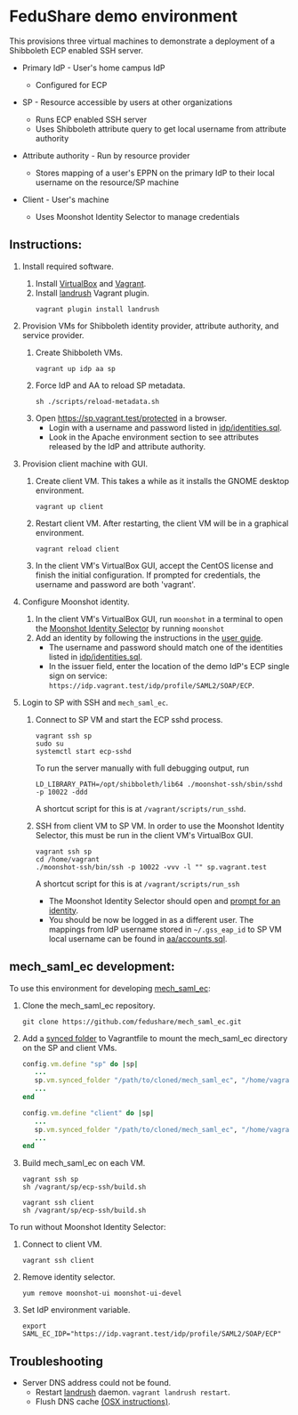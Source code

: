 # FeduShare demo environment

This provisions three virtual machines to demonstrate a deployment of a Shibboleth ECP enabled SSH server.

* Primary IdP - User's home campus IdP
   * Configured for ECP

* SP - Resource accessible by users at other organizations
   * Runs ECP enabled SSH server
   * Uses Shibboleth attribute query to get local username from attribute authority

* Attribute authority - Run by resource provider
   * Stores mapping of a user's EPPN on the primary IdP to their local username on the resource/SP machine

* Client - User's machine
   * Uses Moonshot Identity Selector to manage credentials

## Instructions:

1. Install required software.
   1. Install [VirtualBox](https://www.virtualbox.org/) and [Vagrant](https://www.vagrantup.com/).
   2. Install [landrush](https://github.com/phinze/landrush) Vagrant plugin.
      ```
      vagrant plugin install landrush
      ```

2. Provision VMs for Shibboleth identity provider, attribute authority, and service provider.
   1. Create Shibboleth VMs.
      ```
      vagrant up idp aa sp
      ```
   2. Force IdP and AA to reload SP metadata.
      ```
      sh ./scripts/reload-metadata.sh
      ```
   3. Open https://sp.vagrant.test/protected in a browser.
      * Login with a username and password listed in [idp/identities.sql](/idp/identities.sql).
      * Look in the Apache environment section to see attributes released by the IdP and attribute authority.

3. Provision client machine with GUI.
   1. Create client VM. This takes a while as it installs the GNOME desktop environment.
      ```
      vagrant up client
      ```
   2. Restart client VM. After restarting, the client VM will be in a graphical environment.
      ```
      vagrant reload client
      ```
   3. In the client VM's VirtualBox GUI, accept the CentOS license and finish the initial configuration.
      If prompted for credentials, the username and password are both 'vagrant'.

4. Configure Moonshot identity.
   1. In the client VM's VirtualBox GUI, run `moonshot` in a terminal to open the
      [Moonshot Identity Selector](https://wiki.moonshot.ja.net/display/Moonshot/User+Guide) by running `moonshot`
   2. Add an identity by following the instructions in the
      [user guide](https://wiki.moonshot.ja.net/display/Moonshot/User+Guide).
      * The username and password should match one of the identities listed in
        [idp/identities.sql](/idp/identities.sql).
      * In the issuer field, enter the location of the demo IdP's ECP single sign on service:
        `https://idp.vagrant.test/idp/profile/SAML2/SOAP/ECP`.

5. Login to SP with SSH and `mech_saml_ec`.
   1. Connect to SP VM and start the ECP sshd process.
      ```
      vagrant ssh sp
      sudo su
      systemctl start ecp-sshd
      ```

      To run the server manually with full debugging output, run
      ```
      LD_LIBRARY_PATH=/opt/shibboleth/lib64 ./moonshot-ssh/sbin/sshd -p 10022 -ddd
      ```
      A shortcut script for this is at `/vagrant/scripts/run_sshd`.

   2. SSH from client VM to SP VM. In order to use the Moonshot Identity Selector, this must be run in the client
      VM's VirtualBox GUI.
      ```
      vagrant ssh sp
      cd /home/vagrant
      ./moonshot-ssh/bin/ssh -p 10022 -vvv -l "" sp.vagrant.test
      ```

      A shortcut script for this is at `/vagrant/scripts/run_ssh`

      * The Moonshot Identity Selector should open and [prompt for an
        identity](https://wiki.moonshot.ja.net/display/Moonshot/User+Guide#UserGuide-Addingamapping).
      * You should be now be logged in as a different user. The mappings from IdP username stored in `~/.gss_eap_id`
        to SP VM local username can be found in [aa/accounts.sql](/aa/accounts.sql).

## mech_saml_ec development:

To use this environment for developing [mech_saml_ec](https://github.com/fedushare/mech_saml_ec):

1. Clone the mech_saml_ec repository.
   ```
   git clone https://github.com/fedushare/mech_saml_ec.git
   ```

2. Add a [synced folder](https://www.vagrantup.com/docs/synced-folders/virtualbox.html) to Vagrantfile to mount the
   mech_saml_ec directory on the SP and client VMs.
   ```ruby
   config.vm.define "sp" do |sp|
      ...
      sp.vm.synced_folder "/path/to/cloned/mech_saml_ec", "/home/vagrant/mech_saml_ec"
      ...
   end

   config.vm.define "client" do |sp|
      ...
      sp.vm.synced_folder "/path/to/cloned/mech_saml_ec", "/home/vagrant/mech_saml_ec"
      ...
   end
   ```

3. Build mech_saml_ec on each VM.
   ```
   vagrant ssh sp
   sh /vagrant/sp/ecp-ssh/build.sh
   ```

   ```
   vagrant ssh client
   sh /vagrant/sp/ecp-ssh/build.sh
   ```

To run without Moonshot Identity Selector:

1. Connect to client VM.
   ```
   vagrant ssh client
   ```

2. Remove identity selector.
   ```
   yum remove moonshot-ui moonshot-ui-devel
   ```

3. Set IdP environment variable.
   ```
   export SAML_EC_IDP="https://idp.vagrant.test/idp/profile/SAML2/SOAP/ECP"
   ```

## Troubleshooting

* Server DNS address could not be found.
   * Restart [landrush](https://github.com/phinze/landrush) daemon. `vagrant landrush restart`.
   * Flush DNS cache [(OSX instructions)](https://support.apple.com/en-af/HT202516).
